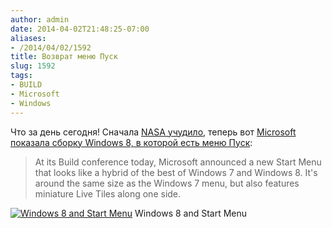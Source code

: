 ```yaml
---
author: admin
date: 2014-04-02T21:48:25-07:00
aliases:
- /2014/04/02/1592
title: Возврат меню Пуск
slug: 1592
tags:
- BUILD
- Microsoft
- Windows
---
```


Что за день сегодня! Сначала [NASA учудило](http://blog.not-a-kernel-guy.com/2014/04/02/1584), теперь вот [Microsoft показала сборку Windows 8, в которой есть меню Пуск](http://www.theverge.com/2014/4/2/5574830/windows-9-start-menu-new-desktop-experience):

> At its Build conference today, Microsoft announced a new Start Menu that looks like a hybrid of the best of Windows 7 and Windows 8. It's around the same size as the Windows 7 menu, but also features miniature Live Tiles along one side.

[![Windows 8 and Start Menu](/2014/04/2014-04-01_23-03-12.0_standard_800.0-300x199.jpg)](/2014/04/2014-04-01_23-03-12.0_standard_800.0.jpg) Windows 8 and Start Menu

<!--more-->
